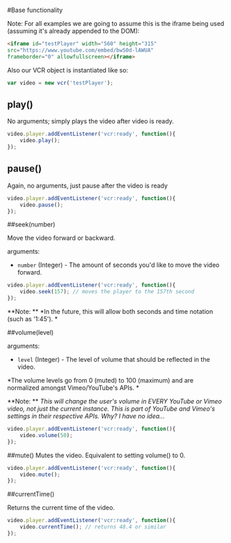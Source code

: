 #Base functionality

Note: For all examples we are going to assume this is the iframe being used (assuming it's already appended to the DOM):

```html
<iframe id="testPlayer" width="560" height="315"
src="https://www.youtube.com/embed/bwS0d-lAWUA" 
frameborder="0" allowfullscreen></iframe>

```

Also our VCR object is instantiated like so:
```javascript
var video = new vcr('testPlayer');
```



## play()

No arguments; simply plays the video after video is ready. 

```javascript
video.player.addEventListener('vcr:ready', function(){
    video.play();
});
```

## pause()

Again, no arguments, just pause after the video is ready

```javascript
video.player.addEventListener('vcr:ready', function(){
    video.pause();
});
```

##seek(number)

Move the video forward or backward.

arguments:
*  `number` (Integer) - The amount of seconds you'd like to move the video forward. 


```javascript
video.player.addEventListener('vcr:ready', function(){
    video.seek(157); // moves the player to the 157th second
});
```
**Note: ** *In the future, this will allow both seconds and time notation (such as '1:45'). *


##volume(level)

arguments:
*  `level` (Integer) - The level of volume that should be reflected in the video. 

*The volume levels go from 0 (muted) to 100 (maximum) and are normalized amongst Vimeo/YouTube's APIs. *


**Note: ** *This will change the user's volume in EVERY YouTube or Vimeo video, not just the current instance. This is part of YouTube and Vimeo's settings in their respective APIs. Why? I have no idea...*

```javascript
video.player.addEventListener('vcr:ready', function(){
    video.volume(50);
});
```

##mute()
Mutes the video. Equivalent to setting volume() to 0.

```javascript
video.player.addEventListener('vcr:ready', function(){
    video.mute();
});
```


##currentTime()

Returns the current time of the video. 

```javascript
video.player.addEventListener('vcr:ready', function(){
    video.currentTime(); // returns 48.4 or similar
});
```